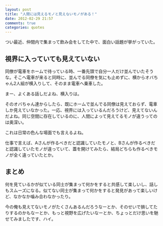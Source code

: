 ```yaml
---
layout: post
title: "人間には見えるモノと見えないモノがある！"
date: 2012-02-29 21:57
comments: true
categories: quotes
---
```


つい最近、仲間内で集まって飲み会をしてた中で、面白い話題が挙がっていた。

## 視界に入っていても見えていない

同僚が電車をホームで待っている時、一番先頭で自分一人だけ並んでいたそうな。そこへ電車が来ると同時に、並んでる同僚を気にも止めずに、横からオバちゃん2人組が横入りして、そのまま電車へ乗車した。

まー、よくある話しだよね、横入りは。

<!-- more -->

そのオバちゃん達からしたら、既にホームで並んでる同僚は見えておらず、電車しか見えていなかった。一応、視界には入っているんだろうけど、見えてないんだよね。同じ空間に存在しているのに、人間によって見えてるモノが違うってのは奥深い。

これは日常の色んな場面でも言えるよね。

仕事で言えば、Aさんが作るべきだと認識していたモノと、Bさんが作るべきだと認識していたモノが違っていて、蓋を開けてみたら、結局どちらも作るべきモノが全く違っていたとか。

## まとめ

何を見ているかが似ている同士が集まって何かをすると共感して楽しいし、話しもスムーズになる。似てない同士が集まって何かをすると発見があって楽しいけど、なかなか噛み合わなかったり。

今の俺も見えてないモノがたくさんあるんだろうなーとか、そのせいで損してたりするのかもなーとか、もっと視野を広げたいなーとか、ちょっとだけ思いを馳せてみましたです、ハイ。